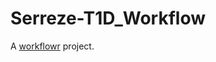 # Serreze-T1D_Workflow

A [workflowr][] project.

[workflowr]: https://github.com/jdblischak/workflowr

